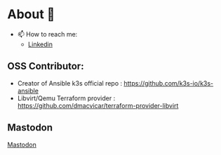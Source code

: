 # About 👋

- 📫 How to reach me:
  - [Linkedin](https://www.linkedin.com/in/vrabah/)
  
## OSS Contributor:

- Creator of Ansible k3s official repo : https://github.com/k3s-io/k3s-ansible
- Libvirt/Qemu Terraform provider : https://github.com/dmacvicar/terraform-provider-libvirt

## Mastodon

<a rel="me" href="https://mastodon.top/@itwars">Mastodon</a>


<!--
**itwars/itwars** is a ✨ _special_ ✨ repository because its `README.md` (this file) appears on your GitHub profile.

Here are some ideas to get you started:

- 🔭 I’m currently working on ...
- 🌱 I’m currently learning ...
- 👯 I’m looking to collaborate on ...
- 🤔 I’m looking for help with ...
- 💬 Ask me about ...
- 📫 How to reach me: ...
- 😄 Pronouns: ...
- ⚡ Fun fact: ...
-->
